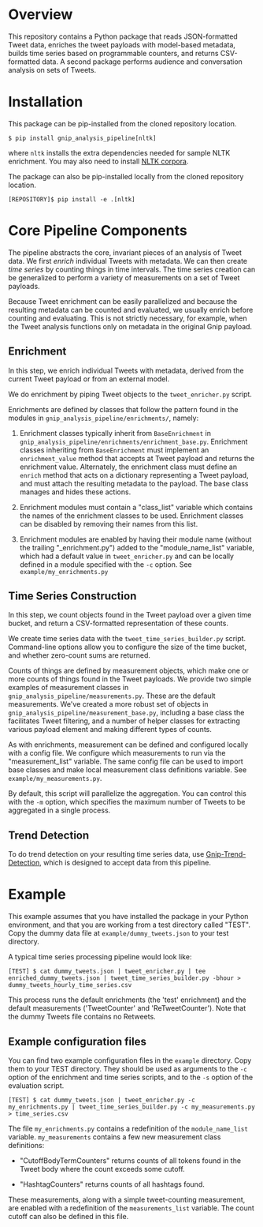 # Overview

This repository contains a Python package that reads JSON-formatted Tweet data,
enriches the tweet payloads with model-based metadata, builds time series based
on programmable counters, and returns CSV-formatted data. A second package
performs audience and conversation analysis on sets of Tweets.

# Installation

This package can be pip-installed from the cloned repository location.

`$ pip install gnip_analysis_pipeline[nltk]`

where `nltk` installs the extra dependencies needed for sample NLTK enrichment.
You may also need to install [NLTK corpora](http://www.nltk.org/data.html).  

The package can also be pip-installed locally from the cloned repository location.

`[REPOSITORY]$ pip install -e .[nltk]`


# Core Pipeline Components

The pipeline abstracts the core, invariant pieces of an analysis of Tweet data.
We first _enrich_ individual Tweets with metadata. We can then create _time
series_ by counting things in time intervals. The time series creation can
be generalized to perform a variety of measurements on a set of Tweet payloads.

Because Tweet enrichment can be easily parallelized and because the resulting
metadata can be counted and evaluated, we usually enrich before counting and
evaluating. This is not strictly necessary, for example, when the Tweet analysis 
functions only on metadata in the original Gnip payload.

## Enrichment

In this step, we enrich individual Tweets with metadata, derived from the
current Tweet payload or from an external model.

We do enrichment by piping Tweet objects to the `tweet_enricher.py` script.

Enrichments are defined by classes that follow the pattern found in the modules
in `gnip_analysis_pipeline/enrichments/`, namely:

1. Enrichment classes typically inherit from `BaseEnrichment` in
`gnip_analysis_pipeline/enrichments/enrichment_base.py`. Enrichment classes
inheriting from `BaseEnrichment` must implement an `enrichment_value` method
that accepts at Tweet payload and returns the enrichment value. Alternately,
the enrichment class must define an `enrich` method that acts on a dictionary
representing a Tweet payload, and must attach the resulting metadata to the
payload. The base class manages and hides these actions. 

2. Enrichment modules must contain a "class\_list" variable which contains the
   names of the enrichment classes to be used.  Enrichment classes can be
disabled by removing their names from this list.

3. Enrichment modules are enabled by having their module name (without the
   trailing "\_enrichment.py") added to the "module\_name\_list" variable,
which had a default value in `tweet_enricher.py` and can be locally defined in
a module specified with the `-c` option. See `example/my_enrichments.py`

## Time Series Construction

In this step, we count objects found in the Tweet payload over a given time
bucket, and return a CSV-formatted representation of these counts.

We create time series data with the `tweet_time_series_builder.py` script.
Command-line options allow you to configure the size of the time bucket, 
and whether zero-count sums are returned.

Counts of things are defined by measurement objects, which make one or more
counts of things found in the Tweet payloads. We provide two simple examples of
measurement classes in `gnip_analysis_pipeline/measurements.py`. 
These are the default measurements. We've created
a more robust set of objects in `gnip_analysis_pipeline/measurement_base.py`,
including a base class the facilitates Tweet filtering, and a number of helper
classes for extracting various payload element and making different types of
counts.

As with enrichments, measurement can be defined and configured locally with a
config file.  We configure which measurements to run via the
"measurement\_list" variable. The same config file can be used to import base
classes and make local measurement class definitions variable. See
`example/my_measurements.py`.

By default, this script will parallelize the aggregation. You can control
this with the `-m` option, which specifies the maximum number of Tweets to 
be aggregated in a single process.

## Trend Detection

To do trend detection on your resulting time series data, use
[Gnip-Trend-Detection](https://github.com/jeffakolb/Gnip-Trend-Detection),
which is designed to accept data from this pipeline.

# Example

This example assumes that you have installed the package in your Python 
environment, and that you are working from a test directory called "TEST". 
Copy the dummy data file at
`example/dummy_tweets.json` to your test directory.

A typical time series processing pipeline would look like:

`[TEST] $ cat dummy_tweets.json | tweet_enricher.py | tee enriched_dummy_tweets.json |
tweet_time_series_builder.py -bhour > dummy_tweets_hourly_time_series.csv`

This process runs the default enrichments (the 'test' enrichment) and the default
measurements ('TweetCounter' and 'ReTweetCounter'). Note that the dummy Tweets 
file contains no Retweets.

## Example configuration files

You can find two example configuration files in the `example` directory. Copy them to your
TEST directory. They
should be used as arguments to the `-c` option of the enrichment and time
series scripts, and to the `-s` option of the evaluation script.

`[TEST] $ cat dummy_tweets.json | tweet_enricher.py -c my_enrichments.py |
tweet_time_series_builder.py -c my_measurements.py > time_series.csv`

The file `my_enrichments.py` contains a redefinition of the `module_name_list`
variable. `my_measurements` contains a few new measurement class definitions:

* "CutoffBodyTermCounters" returns counts of all tokens found in the Tweet body
 where the count exceeds some cutoff. 

* "HashtagCounters" returns counts of all hashtags found.

These measurements, along with a simple tweet-counting measurement, are enabled with a
redefinition of the `measurements_list` variable. The count cutoff can also be
defined in this file.  

